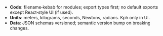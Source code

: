 - **Code**: filename‑kebab for modules; export types first; no default exports except React‑style UI (if used).
- **Units**: meters, kilograms, seconds, Newtons, radians. Kph only in UI.
- **Data**: JSON schemas versioned; semantic version bump on breaking changes.
